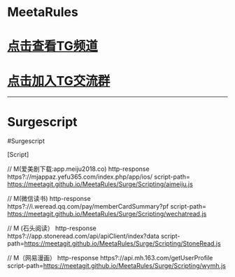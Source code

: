 # MeetaRules
# [点击查看TG频道](https://t.me/meetaclub)
# [点击加入TG交流群](https://t.me/joinchat/H0wr10TATOAQplouUXYNrQ)

***

# Surgescript 

#Surgescript

[Script]

//  M(爱美剧下载:app.meiju2018.co)
http-response https?:\/\/mjappaz.yefu365.com\/index.php\/app\/ios\/ script-path= https://meetagit.github.io/MeetaRules/Surge/Scripting/aimeiju.js

// M(微信读书)
http-response https?:\/\/i\.weread\.qq.com\/pay\/memberCardSummary\?pf script-path= https://meetagit.github.io/MeetaRules/Surge/Scripting/wechatread.js

//  M (石头阅读）
http-response https?:\/\/app\.stoneread\.com/api\/apiClient\/index\?data script-path=https://meetagit.github.io/MeetaRules/Surge/Scripting/StoneRead.js

//  M（网易漫画）
http-response https?:\/\/api\.mh\.163.com\/getUserProfile script-path=https://meetagit.github.io/MeetaRules/Surge/Scripting/wymh.js
